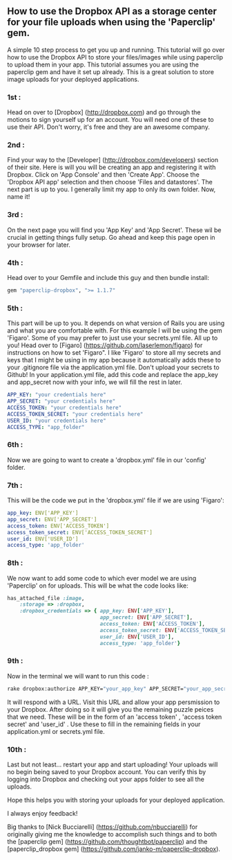 ## How to use the Dropbox API as a storage center for your file uploads when using the 'Paperclip' gem.


A simple 10 step process to get you up and running. This tutorial will go over how to use the Dropbox API to store your files/images while using paperclip to upload them in your app. This tutorial assumes you are using the paperclip gem and have it set up already. This is a great solution to store image uploads for your deployed applications.

### 1st : 
Head on over to [Dropbox] (http://dropbox.com) and go through the motions to sign yourself up for an account. You will need one of these to use their API. Don't worry, it's free and they are an awesome company.

### 2nd : 
Find your way to the [Developer] (http://dropbox.com/developers) section of their site. Here is will you will be creating an app and registering it with Dropbox. Click on 'App Console' and then 'Create App'. Choose the 'Dropbox API app' selection and then choose 'Files and datastores'. The next part is up to you. I generally limit my app to only its own folder. Now, name it!

### 3rd : 
On the next page you will find you 'App Key' and 'App Secret'. These wil be crucial in getting things fully setup. Go ahead and keep this page open in your browser for later.

### 4th : 
Head over to your Gemfile and include this guy and then bundle install:

```ruby
gem "paperclip-dropbox", ">= 1.1.7"
```

### 5th : 
This part will be up to you. It depends on what version of Rails you are using and what you are comfortable with. For this example I will be using the gem 'Figaro'. Some of you may prefer to just use your secrets.yml file. All up to you! Head over to [Figaro] (https://github.com/laserlemon/figaro) for instructions on how to set 'Figaro". I like 'Figaro' to store all my secrets and keys that I might be using in my app because it automatically adds these to your .gitignore file via the application.yml file. Don't upload your secrets to Github! In your application.yml file, add this code and replace the app_key and app_secret now with your info, we will fill the rest in later.

```yaml
APP_KEY: "your credentials here"
APP_SECRET: "your credentials here"
ACCESS_TOKEN: "your credentials here"
ACCESS_TOKEN_SECRET: "your credentials here"
USER_ID: "your credentials here"
ACCESS_TYPE: "app_folder"
```

### 6th : 
Now we are going to want to create a 'dropbox.yml' file in our 'config' folder.

### 7th : 
This will be the code we put in the 'dropbox.yml' file if we are using 'Figaro':

```yaml
app_key: ENV['APP_KEY']
app_secret: ENV['APP_SECRET']
access_token: ENV['ACCESS_TOKEN']
access_token_secret: ENV['ACCESS_TOKEN_SECRET']
user_id: ENV['USER_ID']
access_type: 'app_folder'
```

### 8th : 
We now want to add some code to which ever model we are using 'Paperclip' on for uploads. This will be what the code looks like:

```ruby
has_attached_file :image,
    :storage => :dropbox,
    :dropbox_credentials => { app_key: ENV['APP_KEY'],
                              app_secret: ENV['APP_SECRET'],
                              access_token: ENV['ACCESS_TOKEN'],
                              access_token_secret: ENV['ACCESS_TOKEN_SECRET'],
                              user_id: ENV['USER_ID'],
                              access_type: 'app_folder'}
```

### 9th : 
Now in the terminal we will want to run this code :

```sh
rake dropbox:authorize APP_KEY="your_app_key" APP_SECRET="your_app_secret" ACCESS_TYPE=app_folder
```

It will respond with a URL. Visit this URL and allow your app persmission to your Dropbox. After doing so it will give you the remaining puzzle peices that we need. These will be in the form of an 'access token' , 'access token secret' and 'user_id' . Use these to fill in the remaining fields in your application.yml or secrets.yml file.

### 10th : 
Last but not least... restart your app and start uploading! Your uploads will no begin being saved to your Dropbox account. You can verify this by logging into Dropbox and checking out your apps folder to see all the uploads.

Hope this helps you with storing your uploads for your deployed application.

I always enjoy feedback!

Big thanks to [Nick Bucciarelli] (https://github.com/nbucciarelli) for originally giving me the knowledge to accomplish such things and to both the [paperclip gem] (https://github.com/thoughtbot/paperclip) and the [paperclip_dropbox gem] (https://github.com/janko-m/paperclip-dropbox).














